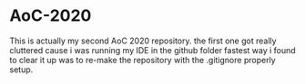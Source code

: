 # AoC-2020
This is actually my second AoC 2020 repository.  the first one got really cluttered cause i was running my IDE in the github folder
fastest way i found to clear it up was to re-make the repository with the .gitignore properly setup.
